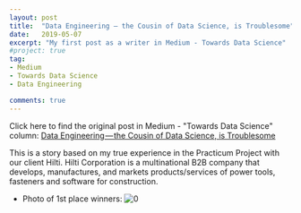 ```yaml
---
layout: post
title:  "Data Engineering — the Cousin of Data Science, is Troublesome"
date:   2019-05-07
excerpt: "My first post as a writer in Medium - Towards Data Science"
#project: true
tag:
- Medium 
- Towards Data Science
- Data Engineering

comments: true
---
```

Click here to find the original post in Medium - "Towards Data Science" column: 
[Data Engineering — the Cousin of Data Science, is Troublesome](https://towardsdatascience.com/data-engineering-the-cousin-of-data-science-is-troublesome-3a9332b532ae)    
 
 
This is a story based on my true experience in the Practicum Project with our client Hilti. Hilti Corporation is a multinational B2B company that develops, manufactures, and markets products/services of power tools, fasteners and software for construction.





* Photo of 1st place winners:
![0](https://raw.githubusercontent.com/lmei33/lmei33.github.io/master/assets/img/Post/dataengi.jpg)  
